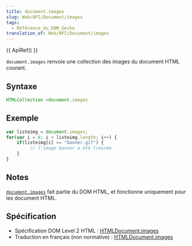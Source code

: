 ```yaml
---
title: document.images
slug: Web/API/Document/images
tags:
  - Référence_du_DOM_Gecko
translation_of: Web/API/Document/images
---
```

{{ ApiRef() }}

`document.images` renvoie une collection des images du document HTML courant.

## Syntaxe

```js
HTMLCollection =document.images
```

## Exemple

```js
var listeimg = document.images;
for(var i = 0; i < listeimg.length; i++) {
    if(listeimg[i] == "banner.gif") {
         // l'image banner a été trouvée
    }
}
```

## Notes

[`document.images`](/fr/DOM/document.images) fait partie du DOM HTML, et fonctionne uniquement pour les document HTML.

## Spécification

- Spécification DOM Level 2 HTML : [HTMLDocument.images](http://www.w3.org/TR/DOM-Level-2-HTML/html.html#ID-90379117)
- Traduction en français (non normative) : [HTMLDocument.images](http://www.yoyodesign.org/doc/w3c/dom2/html/html.html#ID-90379117)
